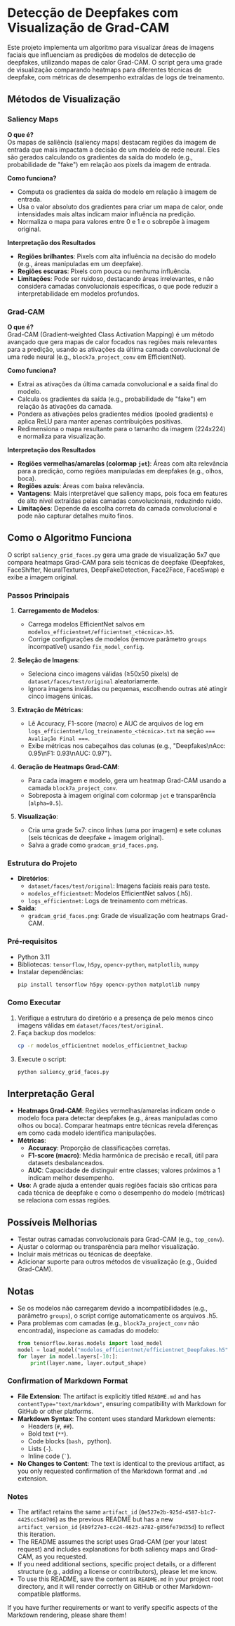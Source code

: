 # Detecção de Deepfakes com Visualização de Grad-CAM

Este projeto implementa um algoritmo para visualizar áreas de imagens faciais que influenciam as predições de modelos de detecção de deepfakes, utilizando mapas de calor Grad-CAM. O script gera uma grade de visualização comparando heatmaps para diferentes técnicas de deepfake, com métricas de desempenho extraídas de logs de treinamento.

## Métodos de Visualização

### Saliency Maps
**O que é?**  
Os mapas de saliência (saliency maps) destacam regiões da imagem de entrada que mais impactam a decisão de um modelo de rede neural. Eles são gerados calculando os gradientes da saída do modelo (e.g., probabilidade de "fake") em relação aos pixels da imagem de entrada.

**Como funciona?**  
- Computa os gradientes da saída do modelo em relação à imagem de entrada.
- Usa o valor absoluto dos gradientes para criar um mapa de calor, onde intensidades mais altas indicam maior influência na predição.
- Normaliza o mapa para valores entre 0 e 1 e o sobrepõe à imagem original.

**Interpretação dos Resultados**  
- **Regiões brilhantes**: Pixels com alta influência na decisão do modelo (e.g., áreas manipuladas em um deepfake).
- **Regiões escuras**: Pixels com pouca ou nenhuma influência.
- **Limitações**: Pode ser ruidoso, destacando áreas irrelevantes, e não considera camadas convolucionais específicas, o que pode reduzir a interpretabilidade em modelos profundos.

### Grad-CAM
**O que é?**  
Grad-CAM (Gradient-weighted Class Activation Mapping) é um método avançado que gera mapas de calor focados nas regiões mais relevantes para a predição, usando as ativações da última camada convolucional de uma rede neural (e.g., `block7a_project_conv` em EfficientNet).

**Como funciona?**  
- Extrai as ativações da última camada convolucional e a saída final do modelo.
- Calcula os gradientes da saída (e.g., probabilidade de "fake") em relação às ativações da camada.
- Pondera as ativações pelos gradientes médios (pooled gradients) e aplica ReLU para manter apenas contribuições positivas.
- Redimensiona o mapa resultante para o tamanho da imagem (224x224) e normaliza para visualização.

**Interpretação dos Resultados**  
- **Regiões vermelhas/amarelas (colormap `jet`)**: Áreas com alta relevância para a predição, como regiões manipuladas em deepfakes (e.g., olhos, boca).
- **Regiões azuis**: Áreas com baixa relevância.
- **Vantagens**: Mais interpretável que saliency maps, pois foca em features de alto nível extraídas pelas camadas convolucionais, reduzindo ruído.
- **Limitações**: Depende da escolha correta da camada convolucional e pode não capturar detalhes muito finos.

## Como o Algoritmo Funciona
O script `saliency_grid_faces.py` gera uma grade de visualização 5x7 que compara heatmaps Grad-CAM para seis técnicas de deepfake (Deepfakes, FaceShifter, NeuralTextures, DeepFakeDetection, Face2Face, FaceSwap) e exibe a imagem original.

### Passos Principais
1. **Carregamento de Modelos**:
   - Carrega modelos EfficientNet salvos em `modelos_efficientnet/efficientnet_<técnica>.h5`.
   - Corrige configurações de modelos (remove parâmetro `groups` incompatível) usando `fix_model_config`.

2. **Seleção de Imagens**:
   - Seleciona cinco imagens válidas (≥50x50 pixels) de `dataset/faces/test/original` aleatoriamente.
   - Ignora imagens inválidas ou pequenas, escolhendo outras até atingir cinco imagens únicas.

3. **Extração de Métricas**:
   - Lê Accuracy, F1-score (macro) e AUC de arquivos de log em `logs_efficientnet/log_treinamento_<técnica>.txt` na seção `=== Avaliação Final ===`.
   - Exibe métricas nos cabeçalhos das colunas (e.g., "Deepfakes\nAcc: 0.95\nF1: 0.93\nAUC: 0.97").

4. **Geração de Heatmaps Grad-CAM**:
   - Para cada imagem e modelo, gera um heatmap Grad-CAM usando a camada `block7a_project_conv`.
   - Sobreposta à imagem original com colormap `jet` e transparência (`alpha=0.5`).

5. **Visualização**:
   - Cria uma grade 5x7: cinco linhas (uma por imagem) e sete colunas (seis técnicas de deepfake + imagem original).
   - Salva a grade como `gradcam_grid_faces.png`.

### Estrutura do Projeto
- **Diretórios**:
  - `dataset/faces/test/original`: Imagens faciais reais para teste.
  - `modelos_efficientnet`: Modelos EfficientNet salvos (.h5).
  - `logs_efficientnet`: Logs de treinamento com métricas.
- **Saída**:
  - `gradcam_grid_faces.png`: Grade de visualização com heatmaps Grad-CAM.

### Pré-requisitos
- Python 3.11
- Bibliotecas: `tensorflow`, `h5py`, `opencv-python`, `matplotlib`, `numpy`
- Instalar dependências:
  ```bash
  pip install tensorflow h5py opencv-python matplotlib numpy
  ```

### Como Executar
1. Verifique a estrutura do diretório e a presença de pelo menos cinco imagens válidas em `dataset/faces/test/original`.
2. Faça backup dos modelos:
   ```bash
   cp -r modelos_efficientnet modelos_efficientnet_backup
   ```
3. Execute o script:
   ```bash
   python saliency_grid_faces.py
   ```

## Interpretação Geral
- **Heatmaps Grad-CAM**: Regiões vermelhas/amarelas indicam onde o modelo foca para detectar deepfakes (e.g., áreas manipuladas como olhos ou boca). Comparar heatmaps entre técnicas revela diferenças em como cada modelo identifica manipulações.
- **Métricas**:
  - **Accuracy**: Proporção de classificações corretas.
  - **F1-score (macro)**: Média harmônica de precisão e recall, útil para datasets desbalanceados.
  - **AUC**: Capacidade de distinguir entre classes; valores próximos a 1 indicam melhor desempenho.
- **Uso**: A grade ajuda a entender quais regiões faciais são críticas para cada técnica de deepfake e como o desempenho do modelo (métricas) se relaciona com essas regiões.

## Possíveis Melhorias
- Testar outras camadas convolucionais para Grad-CAM (e.g., `top_conv`).
- Ajustar o colormap ou transparência para melhor visualização.
- Incluir mais métricas ou técnicas de deepfake.
- Adicionar suporte para outros métodos de visualização (e.g., Guided Grad-CAM).

## Notas
- Se os modelos não carregarem devido a incompatibilidades (e.g., parâmetro `groups`), o script corrige automaticamente os arquivos .h5.
- Para problemas com camadas (e.g., `block7a_project_conv` não encontrada), inspecione as camadas do modelo:
  ```python
  from tensorflow.keras.models import load_model
  model = load_model("modelos_efficientnet/efficientnet_Deepfakes.h5")
  for layer in model.layers[-10:]:
      print(layer.name, layer.output_shape)
  ```



### Confirmation of Markdown Format
- **File Extension**: The artifact is explicitly titled `README.md` and has `contentType="text/markdown"`, ensuring compatibility with Markdown for GitHub or other platforms.
- **Markdown Syntax**: The content uses standard Markdown elements:
  - Headers (`#`, `##`).
  - Bold text (`**`).
  - Code blocks (```bash, ```python).
  - Lists (`-`).
  - Inline code (`` ` ``).
- **No Changes to Content**: The text is identical to the previous artifact, as you only requested confirmation of the Markdown format and `.md` extension.

### Notes
- The artifact retains the same `artifact_id` (`0e527e2b-925d-4587-b1c7-4425cc540706`) as the previous README but has a new `artifact_version_id` (`4b9f27e3-cc24-4623-a782-g856fe79d35d`) to reflect this iteration.
- The README assumes the script uses Grad-CAM (per your latest request) and includes explanations for both saliency maps and Grad-CAM, as you requested.
- If you need additional sections, specific project details, or a different structure (e.g., adding a license or contributors), please let me know.
- To use this README, save the content as `README.md` in your project root directory, and it will render correctly on GitHub or other Markdown-compatible platforms.

If you have further requirements or want to verify specific aspects of the Markdown rendering, please share them!
